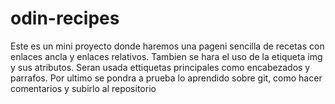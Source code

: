 # odin-recipes
Este es un mini proyecto donde haremos una pageni sencilla de recetas con
enlaces ancla y enlaces relativos. Tambien se hara el uso de la
etiqueta img y sus atributos.
Seran usada ettiquetas principales como encabezados y parrafos.
Por ultimo se pondra a prueba lo aprendido sobre git, como hacer 
comentarios y subirlo al repositorio